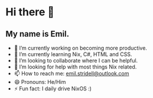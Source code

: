 # Hi there 👋
## My name is Emil.
- 🔭 I’m currently working on becoming more productive.
- 🌱 I’m currently learning Nix, C#, HTML and CSS.
- 👯 I’m looking to collaborate where I can be helpful.
- 🤔 I’m looking for help with most things Nix related.
- 📫 How to reach me: emil.stridell@outlook.com
- 😄 Pronouns: He/Him
- ⚡ Fun fact: I daily drive NixOS :)
